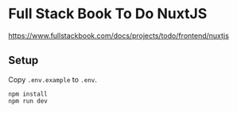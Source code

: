 # Full Stack Book To Do NuxtJS

https://www.fullstackbook.com/docs/projects/todo/frontend/nuxtjs

## Setup

Copy `.env.example` to `.env`.

```
npm install
npm run dev
```
